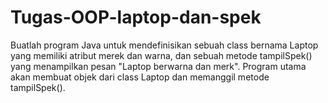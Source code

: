 # Tugas-OOP-laptop-dan-spek
Buatlah program Java untuk mendefinisikan sebuah class bernama Laptop yang memiliki atribut merek dan warna, dan sebuah metode tampilSpek() yang menampilkan pesan "Laptop berwarna dan merk". Program utama akan membuat objek dari class Laptop dan memanggil metode tampilSpek().
